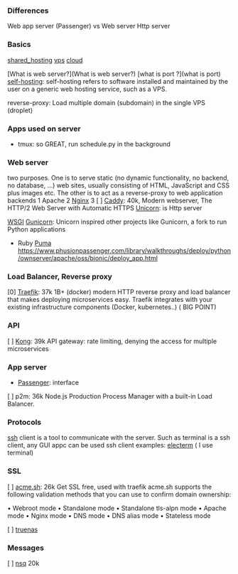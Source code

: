 ###  Differences

Web app server (Passenger) vs Web server
Http server

### Basics

[shared_hosting](shared_hosting)
[vps](vps)
[cloud](cloud)

[What is web server?](What is web server?)
[what is port ?](what is port)
[self-hosting](https://www.computerhope.com/jargon/s/self-hosting.htm): self-hosting refers to software installed and maintained by the user on a generic web hosting service, such as a VPS.

reverse-proxy: Load multiple domain (subdomain) in the single VPS (droplet)

### Apps used on server

- tmux: so GREAT, run schedule.py in the background

### Web server
two purposes.
One is to serve static (no dynamic functionality, no backend, no database, …) web sites,
usually consisting of HTML, JavaScript and CSS plus images etc. The
other is to act as a reverse-proxy to web application backends
1 Apache
2 [Nginx](Nginx)
3 [ ] [Caddy](caddy): 40k, Modern webserver, The HTTP/2 Web Server with Automatic HTTPS
[Unicorn](Unicorn): is Http server

[WSGI](WSGI)
[Gunicorn](Gunicorn): Unicorn inspired other projects like Gunicorn, a fork to run Python applications

- Ruby
[Puma](Puma)
https://www.phusionpassenger.com/library/walkthroughs/deploy/python/ownserver/apache/oss/bionic/deploy_app.html

### Load Balancer, Reverse proxy

[0] [Traefik](traefik): 37k  1B+ (docker) modern HTTP reverse proxy and load balancer that makes deploying microservices easy. Traefik integrates with your existing infrastructure components (Docker, kubernetes..) ( BIG POINT)

### API

[ ] [Kong](kong): 39k API gateway: rate limiting, denying the access for multiple microservices

### App server

- [Passenger](app_server/Passenger): interface
 
[ ] p2m: 36k Node.js Production Process Manager with a built-in Load Balancer. 


### Protocols

[ssh](ssh/README) client is a tool to communicate with the server. Such as terminal is a ssh client, any GUI appc can be used ssh client
examples: [electerm](https://github.com/electerm/electerm#electerm) ( I use terminal)

### SSL

[ ] [acme.sh](https://www.youtube.com/watch?v=BYkBJ11gDIM): 26k Get SSL free, used with traefik
acme.sh supports the following validation methods that you can use
to confirm domain ownership:

• Webroot mode
• Standalone mode
• Standalone tls-alpn mode
• Apache mode
• Nginx mode
• DNS mode
• DNS alias mode
• Stateless mode
                
[ ] [truenas](https://www.youtube.com/watch?v=M3pKprTdNqQ)

### Messages

[ ] [nsq](https://nsq.io/overview/quick_start.html) 20k
